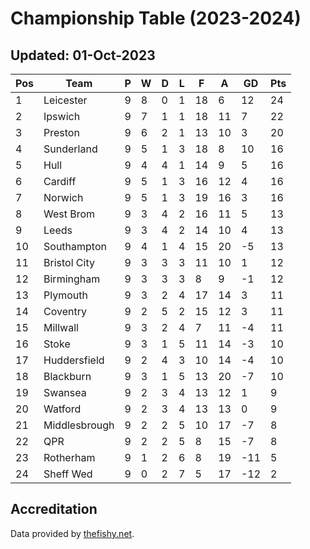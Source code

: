 # Championship Table (2023-2024)
## Updated: 01-Oct-2023

| Pos | Team | P | W | D | L | F | A | GD | Pts |
| --- | --- | --- | --- | --- | --- | --- | --- | --- | --- |
| 1 | Leicester | 9 | 8 | 0 | 1 | 18 | 6 | 12 | 24 |
| 2 | Ipswich | 9 | 7 | 1 | 1 | 18 | 11 | 7 | 22 |
| 3 | Preston | 9 | 6 | 2 | 1 | 13 | 10 | 3 | 20 |
| 4 | Sunderland | 9 | 5 | 1 | 3 | 18 | 8 | 10 | 16 |
| 5 | Hull | 9 | 4 | 4 | 1 | 14 | 9 | 5 | 16 |
| 6 | Cardiff | 9 | 5 | 1 | 3 | 16 | 12 | 4 | 16 |
| 7 | Norwich | 9 | 5 | 1 | 3 | 19 | 16 | 3 | 16 |
| 8 | West Brom | 9 | 3 | 4 | 2 | 16 | 11 | 5 | 13 |
| 9 | Leeds | 9 | 3 | 4 | 2 | 14 | 10 | 4 | 13 |
| 10 | Southampton | 9 | 4 | 1 | 4 | 15 | 20 | -5 | 13 |
| 11 | Bristol City | 9 | 3 | 3 | 3 | 11 | 10 | 1 | 12 |
| 12 | Birmingham | 9 | 3 | 3 | 3 | 8 | 9 | -1 | 12 |
| 13 | Plymouth | 9 | 3 | 2 | 4 | 17 | 14 | 3 | 11 |
| 14 | Coventry | 9 | 2 | 5 | 2 | 15 | 12 | 3 | 11 |
| 15 | Millwall | 9 | 3 | 2 | 4 | 7 | 11 | -4 | 11 |
| 16 | Stoke | 9 | 3 | 1 | 5 | 11 | 14 | -3 | 10 |
| 17 | Huddersfield | 9 | 2 | 4 | 3 | 10 | 14 | -4 | 10 |
| 18 | Blackburn | 9 | 3 | 1 | 5 | 13 | 20 | -7 | 10 |
| 19 | Swansea | 9 | 2 | 3 | 4 | 13 | 12 | 1 | 9 |
| 20 | Watford | 9 | 2 | 3 | 4 | 13 | 13 | 0 | 9 |
| 21 | Middlesbrough | 9 | 2 | 2 | 5 | 10 | 17 | -7 | 8 |
| 22 | QPR | 9 | 2 | 2 | 5 | 8 | 15 | -7 | 8 |
| 23 | Rotherham | 9 | 1 | 2 | 6 | 8 | 19 | -11 | 5 |
| 24 | Sheff Wed | 9 | 0 | 2 | 7 | 5 | 17 | -12 | 2 |

## Accreditation 

Data provided by [thefishy.net](https://www.thefishy.net/).